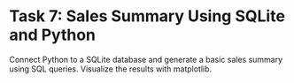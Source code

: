 # Task 7: Sales Summary Using SQLite and Python

Connect Python to a SQLite database and generate a basic sales summary using SQL queries. Visualize the results with matplotlib.
